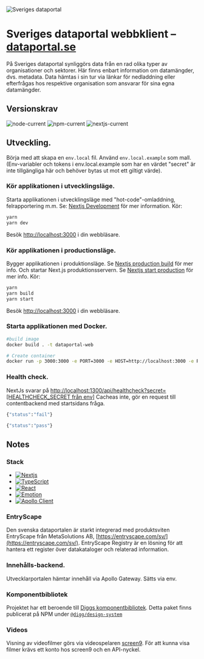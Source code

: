 ![Sveriges dataportal](https://www.dataportal.se/images/svdp-favicon-64.png)
# Sveriges dataportal webbklient – [dataportal.se](https://www.dataportal.se)
På Sveriges dataportal synliggörs data från en rad olika typer av organisationer och sektorer. Här finns enbart information om datamängder, dvs. metadata. Data hämtas i sin tur via länkar för nedladdning eller efterfrågas hos respektive organisation som ansvarar för sina egna datamängder.
## Versionskrav
![node-current](https://img.shields.io/badge/node-16.13.2-green)
![npm-current](https://img.shields.io/badge/npm-8.1.2-green)
![nextjs-current](https://img.shields.io/badge/nextjs-13.0.2-green)


## Utveckling.
Börja med att skapa en ```env.local``` fil. Använd ```env.local.example``` som mall.
(Env-variabler och tokens i env.local.example som har en värdet "secret" är inte tillgängliga här och behöver bytas ut mot ett giltigt värde).

### Kör applikationen i utvecklingsläge.
Starta applikationen i utvecklingsläge med "hot-code"-omladdning, felrapportering m.m. Se: [Nextjs Development](https://nextjs.org/docs/app/api-reference/next-cli#development) för mer information.
Kör:
```sh
yarn
yarn dev
```
Besök [http://localhost:3000](http://localhost:3000) i din webbläsare.

### Kör applikationen i productionsläge.
Bygger applikationen i produktionsläge. Se [Nextjs production build](https://nextjs.org/docs/app/api-reference/next-cli#build) för mer info.
Och startar Next.js produktionsservern. Se [Nextjs start production](https://nextjs.org/docs/app/api-reference/next-cli#production) för mer info.
Kör:
```sh
yarn
yarn build
yarn start
```
Besök [http://localhost:3000](http://localhost:3000) i din webbläsare.

### Starta applikationen med Docker.

```sh
#build image
docker build . -t dataportal-web

# Create container
docker run -p 3000:3000 -e PORT=3000 -e HOST=http://localhost:3000 -e REACT_APP_APOLLO_URL=http://localhost:1400 -e REACT_APP_RUNTIME_ENV=prod -e IMAGE_DOMAIN=host.docker.internal -e REACT_APP_MEDIA_BASE_URL="http://host.docker.internal:1400/assets/dataportal" --add-host=host.docker.internal:host-gateway dataportal-web
```

### Health check.

NextJs svarar på [http://localhost:1300/api/healthcheck?secret=[HEALTHCHECK_SECRET från env]](http://localhost:1300/api/healthcheck?secret=)
Cacheas inte, gör en request till contentbackend med startsidans fråga.

```sh
{"status":"fail"}
```

```sh
{"status":"pass"}
```

## Notes

### Stack
- [![Nextjs](https://badgen.net/badge/Nextjs/JS%20framework/blue)](https://nextjs.org/)
- [![TypeScript](https://badgen.net/badge/TypeScript/Typad%20Js/blue)](https://www.typescriptlang.org/)
- [![React](https://badgen.net/badge/React/För%20UI/blue)](https://reactjs.org/)
- [![Emotion](https://badgen.net/badge/Emotion/För%20styling/blue)](https://emotion.sh)
- [![Apollo Client](https://badgen.net/badge/Apollo%20Client/För%20datahämtning/blue)](https://www.apollographql.com/docs/react/)

### EntryScape
Den svenska dataportalen är starkt integrerad med produktsviten EntryScape från MetaSolutions AB, [https://entryscape.com/sv/](https://entryscape.com/sv/).
EntryScape Registry är en lösning för att hantera ett register över datakataloger och relaterad information.

### Innehålls-backend.
Utvecklarportalen hämtar innehåll via Apollo Gateway. Sätts via env.

### Komponentbibliotek
Projektet har ett beroende till [Diggs komponentbibliotek](https://github.com/DIGGSweden/react-component-library).
Detta paket finns publicerat på NPM under [`@digg/design-system`](https://www.npmjs.com/package/@digg/design-system)

### Videos
Visning av videofilmer görs via videospelaren [screen9](https://screen9.com/). För att kunna visa filmer krävs ett konto hos screen9 och en API-nyckel.
